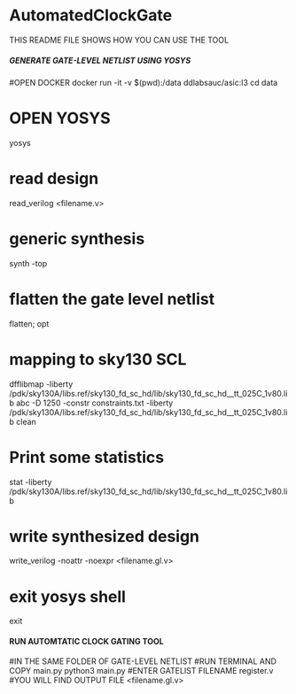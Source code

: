 # AutomatedClockGate
THIS README FILE SHOWS HOW YOU CAN USE THE TOOL

##### GENERATE GATE-LEVEL NETLIST USING YOSYS #######
#OPEN DOCKER
docker run -it -v $(pwd):/data ddlabsauc/asic:l3
cd data
# OPEN YOSYS
yosys
# read design
read_verilog <filename.v>
# generic synthesis
synth -top <topmodulename>
# flatten the gate level netlist
flatten; opt
# mapping to sky130 SCL
dfflibmap -liberty /pdk/sky130A/libs.ref/sky130_fd_sc_hd/lib/sky130_fd_sc_hd__tt_025C_1v80.lib
abc -D 1250 -constr constraints.txt -liberty /pdk/sky130A/libs.ref/sky130_fd_sc_hd/lib/sky130_fd_sc_hd__tt_025C_1v80.lib
clean
# Print some statistics
stat -liberty /pdk/sky130A/libs.ref/sky130_fd_sc_hd/lib/sky130_fd_sc_hd__tt_025C_1v80.lib
# write synthesized design
write_verilog -noattr -noexpr <filename.gl.v>
# exit yosys shell
exit

#### RUN AUTOMTATIC CLOCK GATING TOOL ####
#IN THE SAME FOLDER OF GATE-LEVEL NETLIST
#RUN TERMINAL AND COPY main.py
python3 main.py
#ENTER GATELIST FILENAME
register.v
#YOU WILL FIND OUTPUT FILE <filename.gl.v>


 
